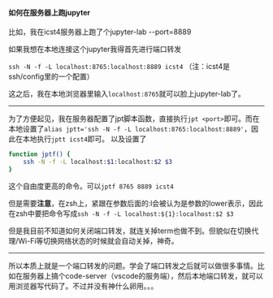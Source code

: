 #### 如何在服务器上跑jupyter

比如，我在icst4服务器上跑了个jupyter-lab --port=8889

如果我想在本地连接这个jupyter我得首先进行端口转发

`ssh -N -f -L localhost:8765:localhost:8889 icst4`
（注：icst4是ssh/config里的一个配置）

这之后，我在本地浏览器里输入`localhost:8765`就可以脸上jupyter-lab了。

---

为了方便起见，我在服务器配置了jpt脚本函数，直接执行`jpt <port>`即可。而在本地设置了`alias jptt='ssh -N -f -L localhost:8765:localhost:8889'`，因此在本地执行`jptt icst4`即可。
以及设置了
```bash
function jptf() {
    ssh -N -f -L localhost:$1:localhost:$2 $3
}
```
这个自由度更高的命令。可以`jptf 8765 8889 icst4`

但是需要**注意**，在zsh上，紧跟在参数后面的:l会被认为是参数的lower表示，因此在zsh中要把命令写成`ssh -N -f -L localhost:${1}:localhost:$2 $3`

但是我目前不知道如何关闭端口转发，就连关掉term也做不到。但貌似在切换代理/Wi-Fi等切换网络状态的时候就会自动关掉，神奇。

---

所以本质上就是一个端口转发的问题。学会了端口转发之后就可以做很多事情。比如在服务器上搞个code-server（vscode的服务端），然后本地端口转发，就可以用浏览器写代码了。不过并没有神什么卵用。。。


